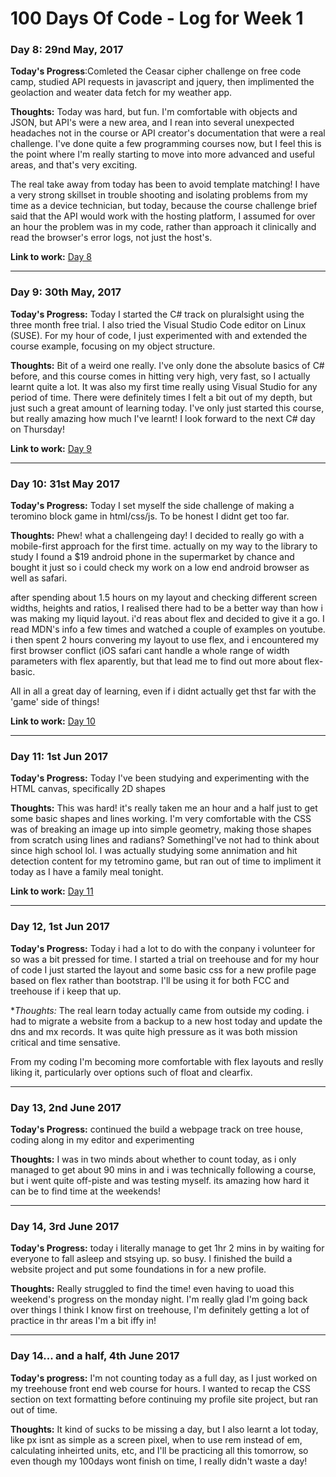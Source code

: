 # 100 Days Of Code - Log for Week 1

### Day 8: 29nd May, 2017

**Today's Progress**:Comleted the Ceasar cipher challenge on free code camp, studied API requests in javascript and jquery, then implimented the geolaction and weater data fetch for my weather app.

**Thoughts:** Today was hard, but fun. I'm comfortable with objects and JSON, but API's were a new area, and I rean into several unexpected headaches not in the course or API creator's documentation that were a real challenge. I've done quite a few programming courses now, but I feel this is the point where I'm really starting to move into more advanced and useful areas, and that's very exciting.

The real take away from today has been to avoid template matching! I have a very strong skillset in trouble shooting and isolating problems from my time as a device technician, but today, because the course challenge brief said that the API would work with the hosting platform, I assumed for over an hour the problem was in my code, rather than approach it clinically and read the browser's error logs, not just the host's.

**Link to work:** [Day 8](https://github.com/Pominaus/100DaysOfCode/tree/master/Code/Week%202/Day%201)

---  



### Day 9: 30th May, 2017

**Today's Progress:** Today I started the C# track on pluralsight using the three month free trial. I also tried the Visual Studio Code editor on Linux (SUSE). For my hour of code, I just experimented with and extended the course example, focusing on my object structure.

**Thoughts:** Bit of a weird one really. I've only done the absolute basics of C# before, and this course comes in hitting very high, very fast, so I actually learnt quite a lot. It was also my first time really using Visual Studio for any period of time. There were definitely times I felt a bit out of my depth, but just such a great amount of learning today. I've only just started this course, but really amazing how much I've learnt! I look forward to the next C# day on Thursday!

**Link to work:** [Day 9](https://github.com/Pominaus/100DaysOfCode/tree/master/Code/Week%202/Day%209)

---



### Day 10: 31st May 2017

**Today's Progress:** Today I set myself the side challenge of making a teromino block game in html/css/js. To be honest I didnt get too far.

**Thoughts:** Phew! what a challengeing day! I decided to really go with a mobile-first approach for the first time. actually on my way to the library to study I found a $19 android phone in the supermarket by chance and bought it just so i could check my work on a low end android browser as well as safari. 

after spending about 1.5 hours on my layout and checking different screen widths, heights and ratios, I realised there had to be a better way than how i was making my liquid layout. i'd reas about flex and decided to give it a go. I read MDN's info a few times and watched a couple of examples on youtube. i then spent 2 hours convering my layout to use flex, and i encountered my first browser conflict (iOS safari cant handle a whole range of width parameters with flex aparently, but that lead me to find out more about flex-basic.

All in all a great day of learning, even if i didnt actually get thst far with the 'game' side of things!

**Link to work:** [Day 10](https://github.com/Pominaus/100DaysOfCode/tree/master/Code/Week%202/Day%2010)

---


### Day 11: 1st Jun 2017

**Today's Progress:** Today I've been studying and experimenting with the HTML canvas, specifically 2D shapes

**Thoughts:** This was hard! it's really taken me an hour and a half just to get some basic shapes and lines working. I'm very comfortable with the CSS was of breaking an image up into simple geometry, making those shapes from scratch using lines and radians? SomethingI've not had to think about since high school lol. I was actually studying some annimation and hit detection content for my tetromino game, but ran out of time to impliment it today as I have a family meal tonight.

**Link to work:** [Day 11](https://github.com/Pominaus/100DaysOfCode/tree/master/Code/Week%202/Day%2011)


---



### Day 12, 1st Jun 2017

**Today's Progress:** Today i had a lot to do with the conpany i volunteer for so was a bit pressed for time. I started a trial on treehouse and for my hour of code I just started the layout and some basic css for a new profile page based on flex rather than bootstrap. I'll be using it for both FCC and treehouse if i keep that up.

**Thoughts:* The real learn today actually came from outside my coding. i had to migrate a website from a backup to a new host today and update the dns and mx records. It was quite high pressure as it was both mission critical and time sensative. 

From my coding I'm becoming more comfortable with flex layouts and reslly liking it, particularly over options such of float and clearfix. 


---



### Day 13, 2nd June 2017

**Today's Progress:** continued the build a webpage track on tree house, coding along in my editor and experimenting

**Thoughts:** I was in two minds about whether to count today, as i only managed to get about 90 mins in and i was technically following a course, but i went quite off-piste and was testing myself. its amazing how hard it can be to find time at the weekends! 


---



### Day 14, 3rd June 2017

**Today's Progress:** today i literally manage to get 1hr 2 mins in by waiting for everyone to fall asleep and stsying up. so busy. I finished the build a website project and put some foundations in for a new profile.

**Thoughts:** Really struggled to find the time! even having to uoad this weekend's progress on the monday night. I'm really glad I'm going back over things I think I know first on treehouse, I'm definitely getting a lot of practice in thr areas I'm a bit iffy in! 


---



### Day 14... and a half, 4th June 2017

**Today's progress:** I'm not counting today as a full day, as I just worked on my treehouse front end web course for hours. I wanted to recap the CSS section on text formatting before continuing my profile site project, but ran out of time.

**Thoughts:** It kind of sucks to be missing a day, but I also learnt a lot today, like px isnt as simple as a screen pixel, when to use rem instead of em, calculating inheirted units, etc, and I'll be practicing all this tomorrow, so even though my 100days wont finish on time, I really didn't waste a day! 
